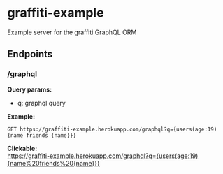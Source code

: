 # graffiti-example
Example server for the graffiti GraphQL ORM

## Endpoints

### /graphql

**Query params:**  
* q: graphql query

**Example:**  

`GET https://graffiti-example.herokuapp.com/graphql?q={users(age:19){name friends {name}}}`

**Clickable:**  
https://graffiti-example.herokuapp.com/graphql?q={users(age:19){name%20friends%20{name}}}
